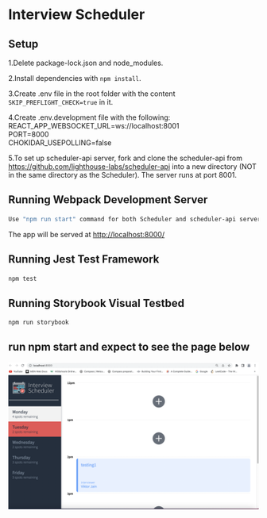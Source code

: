 # Interview Scheduler

## Setup

1.Delete package-lock.json and node_modules.<br/>

2.Install dependencies with `npm install`.<br/>

3.Create .env file in the root folder with the content
`SKIP_PREFLIGHT_CHECK=true` in it.<br/>

4.Create .env.development file with the following:<br/>
REACT_APP_WEBSOCKET_URL=ws://localhost:8001<br/>
PORT=8000<br/>
CHOKIDAR_USEPOLLING=false<br/>

5.To set up scheduler-api server, fork and clone the scheduler-api from https://github.com/lighthouse-labs/scheduler-api into a new directory (NOT in the same directory as the Scheduler). The server runs at port 8001.

## Running Webpack Development Server

```sh
Use "npm run start" command for both Scheduler and scheduler-api server.
```

The app will be served at <http://localhost:8000/>

## Running Jest Test Framework

```sh
npm test
```

## Running Storybook Visual Testbed

```sh
npm run storybook
```

## run npm start and expect to see the page below

!["User Interface"](public/images/scheduler_ui.png)
